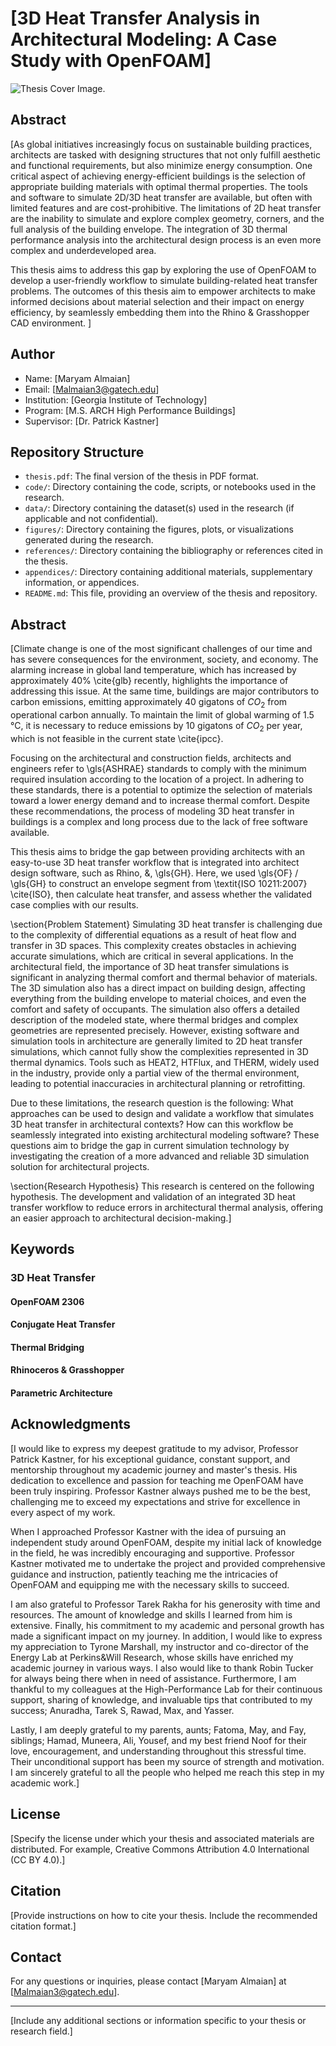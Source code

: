 # [3D Heat Transfer Analysis in Architectural Modeling: A Case Study with OpenFOAM]

![Thesis Cover Image.](https://myoctocat.com/assets/images/base-octocat.svg)

## Abstract

[As global initiatives increasingly focus on sustainable building practices, architects are tasked with designing structures that not only fulfill aesthetic and functional requirements, but also minimize energy consumption. One critical aspect of achieving energy-efficient buildings is the selection of appropriate building materials with optimal thermal properties. 
The tools and software to simulate 2D/3D heat transfer are available, but often with limited features and are cost-prohibitive. The limitations of 2D heat transfer are the inability to simulate and explore complex geometry, corners, and the full analysis of the building envelope.
The integration of 3D thermal performance analysis into the architectural design process is an even more complex and underdeveloped area. 


This thesis aims to address this gap by exploring the use of OpenFOAM to develop a user-friendly workflow to simulate building-related heat transfer problems.
The outcomes of this thesis aim to empower architects to make informed decisions about material selection and their impact on energy efficiency, by seamlessly embedding them into the Rhino \& Grasshopper CAD environment. ]

## Author

- Name: [Maryam Almaian]
- Email: [Malmaian3@gatech.edu]
- Institution: [Georgia Institute of Technology]
- Program: [M.S. ARCH High Performance Buildings]
- Supervisor: [Dr. Patrick Kastner]

## Repository Structure

- `thesis.pdf`: The final version of the thesis in PDF format.
- `code/`: Directory containing the code, scripts, or notebooks used in the research.
- `data/`: Directory containing the dataset(s) used in the research (if applicable and not confidential).
- `figures/`: Directory containing the figures, plots, or visualizations generated during the research.
- `references/`: Directory containing the bibliography or references cited in the thesis.
- `appendices/`: Directory containing additional materials, supplementary information, or appendices.
- `README.md`: This file, providing an overview of the thesis and repository.

## Abstract

[Climate change is one of the most significant challenges of our time and has severe consequences for the environment, society, and economy. The alarming increase in global land temperature, which has increased by approximately 40\% \cite{glb} recently, highlights the importance of addressing this issue. At the same time, buildings are major contributors to carbon emissions, emitting approximately 40 gigatons of $CO_2$ from operational carbon annually. To maintain the limit of global warming of 1.5 °C, it is necessary to reduce emissions by 10 gigatons of $CO_2$ per year, which is not feasible in the current state \cite{ipcc}.



Focusing on the architectural and construction fields, architects and engineers refer to \gls{ASHRAE} standards to comply with the minimum required insulation according to the location of a project. 
In adhering to these standards, there is a potential to optimize the selection of materials toward a lower energy demand and to increase thermal comfort. Despite these recommendations, the process of modeling 3D heat transfer in buildings is a complex and long process due to the lack of free software available. 

This thesis aims to bridge the gap between providing architects with an easy-to-use 3D heat transfer workflow that is integrated into architect design software, such as Rhino\, \&\, \gls{GH}. Here, we used \gls{OF} / \gls{GH} to construct an envelope segment from \textit{ISO 10211:2007}
\cite{ISO}, then calculate heat transfer, and assess whether the validated case complies with our results. 



\section{Problem Statement}
Simulating 3D heat transfer is challenging due to the complexity of differential equations as a result of heat flow and transfer in 3D spaces. 
This complexity creates obstacles in achieving accurate simulations, which are critical in several applications. In the architectural field, the importance of 3D heat transfer simulations is significant in analyzing thermal comfort and thermal behavior of materials. The 3D simulation also has a direct impact on building design, affecting everything from the building envelope to material choices, and even the comfort and safety of occupants. The simulation also offers a detailed description of the modeled state, where thermal bridges and complex geometries are represented precisely.
However, existing software and simulation tools in architecture are generally limited to 2D heat transfer simulations, which cannot fully show the complexities represented in 3D thermal dynamics. Tools such as HEAT2, HTFlux, and THERM, widely used in the industry, provide only a partial view of the thermal environment, leading to potential inaccuracies in architectural planning or retrofitting.

Due to these limitations, the research question is the following: What approaches can be used to design and validate a workflow that simulates 3D heat transfer in architectural contexts? How can this workflow be seamlessly integrated into existing architectural modeling software? These questions aim to bridge the gap in current simulation technology by investigating the creation of a more advanced and reliable 3D simulation solution for architectural projects.

\section{Research Hypothesis}
This research is centered on the following hypothesis.
The development and validation of an integrated 3D heat transfer workflow to reduce errors in architectural thermal analysis, offering an easier approach to architectural decision-making.]

## Keywords

### 3D Heat Transfer 
#### OpenFOAM 2306
#### Conjugate Heat Transfer 
#### Thermal Bridging 
#### Rhinoceros & Grasshopper   
#### Parametric Architecture

## Acknowledgments

[I would like to express my deepest gratitude to my advisor, Professor Patrick Kastner, for his exceptional guidance, constant support, and mentorship throughout my academic journey and master's thesis. His dedication to excellence and passion for teaching me OpenFOAM have been truly inspiring. Professor Kastner always pushed me to be the best, challenging me to exceed my expectations and strive for excellence in every aspect of my work. 

When I approached Professor Kastner with the idea of pursuing an independent study around OpenFOAM, despite my initial lack of knowledge in the field, he was incredibly encouraging and supportive. Professor Kastner motivated me to undertake the project and provided comprehensive guidance and instruction, patiently teaching me the intricacies of OpenFOAM and equipping me with the necessary skills to succeed.

I am also grateful to Professor Tarek Rakha for his generosity with time and resources. The amount of knowledge and skills I learned from him is extensive. Finally, his commitment to my academic and personal growth has made a significant impact on my journey. In addition, I would like to express my appreciation to Tyrone Marshall, my instructor and co-director of the Energy Lab at Perkins\&Will Research, whose skills have enriched my academic journey in various ways. I also would like to thank Robin Tucker for always being there when in need of assistance. Furthermore, I am thankful to my colleagues at the High-Performance Lab for their continuous support, sharing of knowledge, and invaluable tips that contributed to my success; Anuradha, Tarek S, Rawad, Max, and Yasser.

Lastly, I am deeply grateful to my parents, aunts; Fatoma, May, and Fay, siblings; Hamad, Muneera, Ali, Yousef, and my best friend Noof for their love, encouragement, and understanding throughout this stressful time. Their unconditional support has been my source of strength and motivation.
I am sincerely grateful to all the people who helped me reach this step in my academic work.]

## License

[Specify the license under which your thesis and associated materials are distributed. For example, Creative Commons Attribution 4.0 International (CC BY 4.0).]

## Citation

[Provide instructions on how to cite your thesis. Include the recommended citation format.]

## Contact

For any questions or inquiries, please contact [Maryam Almaian] at [Malmaian3@gatech.edu].

---

[Include any additional sections or information specific to your thesis or research field.]
